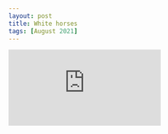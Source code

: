 ```yaml
---
layout: post
title: White horses
tags: [August 2021]
---
```


<div class="responsive_iframe">
   <iframe src="https://www.youtube.com/embed/4ImSmG3dnyo" frameborder="0" allow="accelerometer; autoplay; clipboard-write; encrypted-media; gyroscope; picture-in-picture" allowfullscreen></iframe>
</div>